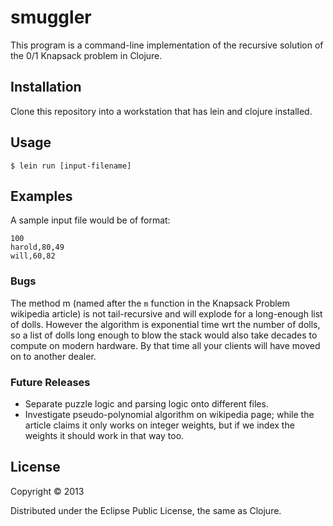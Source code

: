 # smuggler

This program is a command-line implementation of the recursive solution of the 0/1 Knapsack problem in Clojure.

## Installation

Clone this repository into a workstation that has lein and clojure installed.

## Usage

    $ lein run [input-filename]

## Examples

A sample input file would be of format:

    100
    harold,80,49
    will,60,82

### Bugs

The method m (named after the `m` function in the Knapsack Problem wikipedia article) is not tail-recursive and will explode for a long-enough list of dolls.  However the algorithm is exponential time wrt the number of dolls, so a list of dolls long enough to blow the stack would also take decades to compute on modern hardware.  By that time all your clients will have moved on to another dealer.

### Future Releases

* Separate puzzle logic and parsing logic onto different files.
* Investigate pseudo-polynomial algorithm on wikipedia page; while the article claims it only works on integer weights, but if we index the weights it should work in that way too.

## License

Copyright © 2013

Distributed under the Eclipse Public License, the same as Clojure.